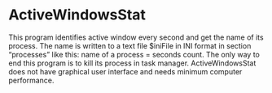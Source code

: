 # ActiveWindowsStat
This program identifies active window every second and get the name of its process. The name is written to a text file $iniFile in INI format in section “processes” like this: name of a process = seconds count. The only way to end this program is to kill its process in task manager. ActiveWindowsStat does not have graphical user interface and needs minimum computer performance.
